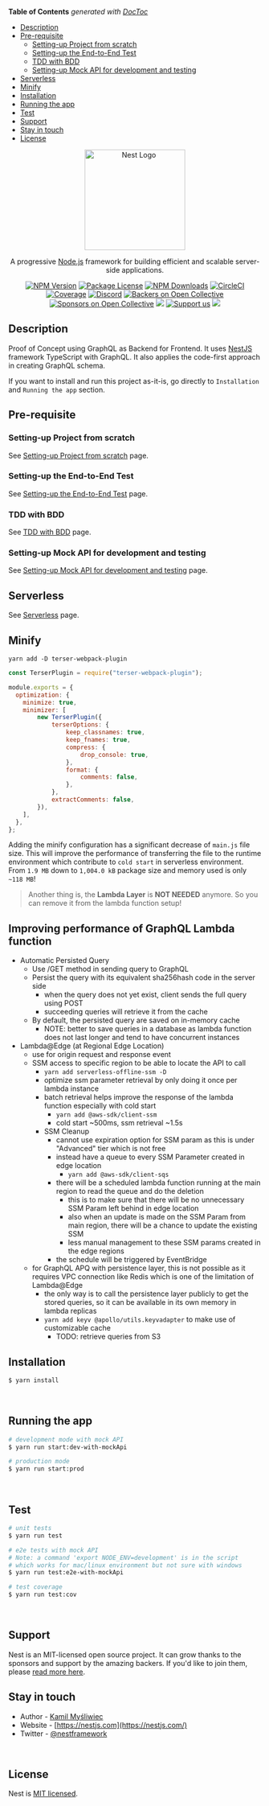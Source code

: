 <!-- START doctoc generated TOC please keep comment here to allow auto update -->
<!-- DON'T EDIT THIS SECTION, INSTEAD RE-RUN doctoc TO UPDATE -->
**Table of Contents**  *generated with [DocToc](https://github.com/thlorenz/doctoc)*

- [Description](#description)
- [Pre-requisite](#pre-requisite)
  - [Setting-up Project from scratch](#setting-up-project-from-scratch)
  - [Setting-up the End-to-End Test](#setting-up-the-end-to-end-test)
  - [TDD with BDD](#tdd-with-bdd)
  - [Setting-up Mock API for development and testing](#setting-up-mock-api-for-development-and-testing)
- [Serverless](#serverless)
- [Minify](#minify)
- [Installation](#installation)
- [Running the app](#running-the-app)
- [Test](#test)
- [Support](#support)
- [Stay in touch](#stay-in-touch)
- [License](#license)

<!-- END doctoc generated TOC please keep comment here to allow auto update -->

<p align="center">
  <a href="http://nestjs.com/" target="blank"><img src="https://nestjs.com/img/logo-small.svg" width="200" alt="Nest Logo" /></a>
</p>

[circleci-image]: https://img.shields.io/circleci/build/github/nestjs/nest/master?token=abc123def456
[circleci-url]: https://circleci.com/gh/nestjs/nest

  <p align="center">A progressive <a href="http://nodejs.org" target="_blank">Node.js</a> framework for building efficient and scalable server-side applications.</p>
    <p align="center">
<a href="https://www.npmjs.com/~nestjscore" target="_blank"><img src="https://img.shields.io/npm/v/@nestjs/core.svg" alt="NPM Version" /></a>
<a href="https://www.npmjs.com/~nestjscore" target="_blank"><img src="https://img.shields.io/npm/l/@nestjs/core.svg" alt="Package License" /></a>
<a href="https://www.npmjs.com/~nestjscore" target="_blank"><img src="https://img.shields.io/npm/dm/@nestjs/common.svg" alt="NPM Downloads" /></a>
<a href="https://circleci.com/gh/nestjs/nest" target="_blank"><img src="https://img.shields.io/circleci/build/github/nestjs/nest/master" alt="CircleCI" /></a>
<a href="https://coveralls.io/github/nestjs/nest?branch=master" target="_blank"><img src="https://coveralls.io/repos/github/nestjs/nest/badge.svg?branch=master#9" alt="Coverage" /></a>
<a href="https://discord.gg/G7Qnnhy" target="_blank"><img src="https://img.shields.io/badge/discord-online-brightgreen.svg" alt="Discord"/></a>
<a href="https://opencollective.com/nest#backer" target="_blank"><img src="https://opencollective.com/nest/backers/badge.svg" alt="Backers on Open Collective" /></a>
<a href="https://opencollective.com/nest#sponsor" target="_blank"><img src="https://opencollective.com/nest/sponsors/badge.svg" alt="Sponsors on Open Collective" /></a>
  <a href="https://paypal.me/kamilmysliwiec" target="_blank"><img src="https://img.shields.io/badge/Donate-PayPal-ff3f59.svg"/></a>
    <a href="https://opencollective.com/nest#sponsor"  target="_blank"><img src="https://img.shields.io/badge/Support%20us-Open%20Collective-41B883.svg" alt="Support us"></a>
  <a href="https://twitter.com/nestframework" target="_blank"><img src="https://img.shields.io/twitter/follow/nestframework.svg?style=social&label=Follow"></a>
</p>
  <!--[![Backers on Open Collective](https://opencollective.com/nest/backers/badge.svg)](https://opencollective.com/nest#backer)
  [![Sponsors on Open Collective](https://opencollective.com/nest/sponsors/badge.svg)](https://opencollective.com/nest#sponsor)-->

## Description

Proof of Concept using GraphQL as Backend for Frontend. It uses [NestJS](https://github.com/nestjs/nest) framework TypeScript with GraphQL.
It also applies the code-first approach in creating GraphQL schema.

If you want to install and run this project as-it-is, go directly to `Installation` and `Running the app` section.
<br>

## Pre-requisite
### Setting-up Project from scratch
See [Setting-up Project from scratch](docs/SETUP_PROJECT_FROM_SCRATCH.md) page.

### Setting-up the End-to-End Test
See [Setting-up the End-to-End Test](docs/SETUP_TESTING_MODULE.md) page.

### TDD with BDD
See [TDD with BDD](docs/TDD_WITH_BDD.md) page.

### Setting-up Mock API for development and testing
See [Setting-up Mock API for development and testing](docs/SETUP_MOCK_API_FOR_DEV_AND_TEST.md) page.

## Serverless

See [Serverless](docs/SERVERLESS.md) page.

## Minify

`yarn add -D terser-webpack-plugin`

```javascript
const TerserPlugin = require("terser-webpack-plugin");

module.exports = {
  optimization: {
    minimize: true,
    minimizer: [
        new TerserPlugin({
            terserOptions: {
                keep_classnames: true,
                keep_fnames: true,
                compress: {
                    drop_console: true,
                },
                format: {
                    comments: false,
                },
            },
            extractComments: false,
        }),
    ],
  },
};
```

Adding the minify configuration has a significant decrease of `main.js` file size.  This will improve the performance of transferring the file to the runtime environment which contribute to `cold start` in serverless environment.  From `1.9 MB` down to `1,004.0 kB` package size and memory used is only `~118 MB`!

> Another thing is, the **Lambda Layer** is **NOT NEEDED** anymore. 
> So you can remove it from the lambda function setup!

## Improving performance of GraphQL Lambda function

- Automatic Persisted Query
  - Use /GET method in sending query to GraphQL
  - Persist the query with its equivalent sha256hash code in the server side
    - when the query does not yet exist, client sends the full query using POST
    - succeeding queries will retrieve it from the cache
  - By default, the persisted query are saved on in-memory cache
    - NOTE: better to save queries in a database as lambda function does not last longer and tend to have concurrent instances
- Lambda@Edge (at Regional Edge Location)
  - use for origin request and response event
  - SSM access to specific region to be able to locate the API to call
    - `yarn add serverless-offline-ssm -D`
    - optimize ssm parameter retrieval by only doing it once per lambda instance
    - batch retrieval helps improve the response of the lambda function especially with cold start
      - `yarn add @aws-sdk/client-ssm`
      - cold start ~500ms, ssm retrieval ~1.5s
    - SSM Cleanup
      - cannot use expiration option for SSM param as this is under "Advanced" tier which is not free
      - instead have a queue to every SSM Parameter created in edge location
        - `yarn add @aws-sdk/client-sqs`
      - there will be a scheduled lambda function running at the main region to read the queue and do the deletion
        - this is to make sure that there will be no unnecessary SSM Param left behind in edge location
        - also when an update is made on the SSM Param from main region, there will be a chance to update the existing SSM 
        - less manual management to these SSM params created in the edge regions
      - the schedule will be triggered by EventBridge
  - for GraphQL APQ with persistence layer, this is not possible as it requires VPC connection like Redis which is one of the limitation of Lambda@Edge
    - the only way is to call the persistence layer publicly to get the stored queries, so it can be available in its own memory in lambda replicas 
    - `yarn add keyv @apollo/utils.keyvadapter` to make use of customizable cache
      - TODO: retrieve queries from S3


## Installation

```bash
$ yarn install
```
<br>

## Running the app

```bash
# development mode with mock API
$ yarn run start:dev-with-mockApi

# production mode
$ yarn run start:prod
```
<br>

## Test

```bash
# unit tests
$ yarn run test

# e2e tests with mock API
# Note: a command 'export NODE_ENV=development' is in the script 
# which works for mac/linux environment but not sure with windows 
$ yarn run test:e2e-with-mockApi

# test coverage
$ yarn run test:cov
```
<br>

## Support

Nest is an MIT-licensed open source project. It can grow thanks to the sponsors and support by the amazing backers. If you'd like to join them, please [read more here](https://docs.nestjs.com/support).
<br>

## Stay in touch

- Author - [Kamil Myśliwiec](https://kamilmysliwiec.com)
- Website - [https://nestjs.com](https://nestjs.com/)
- Twitter - [@nestframework](https://twitter.com/nestframework)
<br>

## License

Nest is [MIT licensed](LICENSE).
